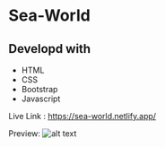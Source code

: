 # Sea-World

## Developd with 
* HTML
* CSS
* Bootstrap
* Javascript

Live Link : https://sea-world.netlify.app/

Preview:  ![alt text](https://github.com/FaysalAhmed1/Sea-World/blob/main/images/screencapture-sea-world-netlify-app-2021-11-02-17_15_25.png
)
